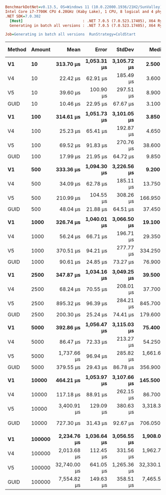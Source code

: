 ``` ini

BenchmarkDotNet=v0.13.5, OS=Windows 11 (10.0.22000.1936/21H2/SunValley)
Intel Core i7-7700K CPU 4.20GHz (Kaby Lake), 1 CPU, 8 logical and 4 physical cores
.NET SDK=7.0.302
  [Host]                           : .NET 7.0.5 (7.0.523.17405), X64 RyuJIT AVX2 [AttachedDebugger]
  Generating in batch all versions : .NET 7.0.5 (7.0.523.17405), X64 RyuJIT AVX2

Job=Generating in batch all versions  RunStrategy=ColdStart  

```
| Method | Amount     |            Mean |           Error |          StdDev |           Median |    Ratio |  RatioSD |      Gen0 |      Gen1 |      Gen2 |     Allocated | Alloc Ratio |
| ------ | ---------- | --------------: | --------------: | --------------: | ---------------: | -------: | -------: | --------: | --------: | --------: | ------------: | ----------: |
| **V1** | **10**     |   **313.70 μs** | **1,053.31 μs** | **3,105.72 μs** |     **2.500 μs** | **1.38** | **4.50** |     **-** |     **-** |     **-** |     **688 B** |    **1.00** |
| V4     | 10         |        22.42 μs |        62.91 μs |       185.49 μs |         3.600 μs |     1.15 |     0.49 |         - |         - |         - |         872 B |        1.27 |
| V5     | 10         |        39.60 μs |       100.90 μs |       297.51 μs |         8.900 μs |     3.00 |     1.26 |         - |         - |         - |         728 B |        1.06 |
| GUID   | 10         |        10.46 μs |        22.95 μs |        67.67 μs |         3.100 μs |     1.00 |     0.00 |         - |         - |         - |         688 B |        1.00 |
|        |            |                 |                 |                 |                  |          |          |           |           |           |               |             |
| **V1** | **100**    |   **314.61 μs** | **1,051.73 μs** | **3,101.05 μs** |     **3.850 μs** | **0.90** | **4.71** |     **-** |     **-** |     **-** |    **2128 B** |    **1.00** |
| V4     | 100        |        25.23 μs |        65.41 μs |       192.87 μs |         4.650 μs |     0.59 |     0.50 |         - |         - |         - |        5376 B |        2.53 |
| V5     | 100        |        69.52 μs |        91.83 μs |       270.76 μs |        38.600 μs |     4.06 |     1.26 |         - |         - |         - |        2256 B |        1.06 |
| GUID   | 100        |        17.99 μs |        21.95 μs |        64.72 μs |         9.850 μs |     1.00 |     0.00 |         - |         - |         - |        2128 B |        1.00 |
|        |            |                 |                 |                 |                  |          |          |           |           |           |               |             |
| **V1** | **500**    |   **333.36 μs** | **1,094.30 μs** | **3,226.56 μs** |     **9.200 μs** | **0.75** | **4.78** |     **-** |     **-** |     **-** |    **8864 B** |    **1.00** |
| V4     | 500        |        34.09 μs |        62.78 μs |       185.11 μs |        13.750 μs |     0.41 |     0.26 |         - |         - |         - |       24912 B |        2.81 |
| V5     | 500        |       210.99 μs |       104.55 μs |       308.26 μs |       166.950 μs |     4.55 |     1.02 |         - |         - |         - |        9392 B |        1.06 |
| GUID   | 500        |        48.04 μs |        21.88 μs |        64.51 μs |        37.450 μs |     1.00 |     0.00 |         - |         - |         - |        8864 B |        1.00 |
|        |            |                 |                 |                 |                  |          |          |           |           |           |               |             |
| **V1** | **1000**   |   **326.74 μs** | **1,040.01 μs** | **3,066.50 μs** |    **19.100 μs** | **0.67** | **4.20** |     **-** |     **-** |     **-** |   **16864 B** |    **1.00** |
| V4     | 1000       |        56.24 μs |        66.71 μs |       196.71 μs |        29.350 μs |     0.43 |     0.27 |         - |         - |         - |       48912 B |        2.90 |
| V5     | 1000       |       370.51 μs |        94.21 μs |       277.77 μs |       334.250 μs |     4.27 |     0.63 |         - |         - |         - |       17888 B |        1.06 |
| GUID   | 1000       |        90.61 μs |        24.85 μs |        73.27 μs |        76.900 μs |     1.00 |     0.00 |         - |         - |         - |       16864 B |        1.00 |
|        |            |                 |                 |                 |                  |          |          |           |           |           |               |             |
| **V1** | **2500**   |   **347.87 μs** | **1,034.16 μs** | **3,049.25 μs** |    **39.500 μs** | **0.59** | **3.60** |     **-** |     **-** |     **-** |   **41536 B** |    **1.02** |
| V4     | 2500       |        68.24 μs |        70.55 μs |       208.01 μs |        37.700 μs |     0.26 |     0.25 |         - |         - |         - |      120912 B |        2.96 |
| V5     | 2500       |       895.32 μs |        96.39 μs |       284.21 μs |       845.700 μs |     4.57 |     0.69 |         - |         - |         - |       43392 B |        1.06 |
| GUID   | 2500       |       200.30 μs |        25.24 μs |        74.41 μs |       179.600 μs |     1.00 |     0.00 |         - |         - |         - |       40864 B |        1.00 |
|        |            |                 |                 |                 |                  |          |          |           |           |           |               |             |
| **V1** | **5000**   |   **392.86 μs** | **1,056.47 μs** | **3,115.03 μs** |    **75.400 μs** | **0.49** | **2.73** |     **-** |     **-** |     **-** |   **80864 B** |    **1.00** |
| V4     | 5000       |        86.47 μs |        72.33 μs |       213.27 μs |        54.250 μs |     0.19 |     0.20 |         - |         - |         - |      240912 B |        2.98 |
| V5     | 5000       |     1,737.66 μs |        96.94 μs |       285.82 μs |     1,661.600 μs |     4.64 |     0.52 |         - |         - |         - |       85888 B |        1.06 |
| GUID   | 5000       |       379.55 μs |        29.43 μs |        86.78 μs |       356.900 μs |     1.00 |     0.00 |         - |         - |         - |       80864 B |        1.00 |
|        |            |                 |                 |                 |                  |          |          |           |           |           |               |             |
| **V1** | **10000**  |   **464.21 μs** | **1,053.97 μs** | **3,107.66 μs** |   **145.500 μs** | **0.41** | **2.00** |     **-** |     **-** |     **-** |  **160864 B** |    **1.00** |
| V4     | 10000      |       117.18 μs |        88.91 μs |       262.15 μs |        86.700 μs |     0.14 |     0.16 |         - |         - |         - |      480912 B |        2.99 |
| V5     | 10000      |     3,400.91 μs |       129.09 μs |       380.63 μs |     3,318.300 μs |     4.70 |     0.42 |         - |         - |         - |      170888 B |        1.06 |
| GUID   | 10000      |       727.30 μs |        31.43 μs |        92.67 μs |       706.050 μs |     1.00 |     0.00 |         - |         - |         - |      160864 B |        1.00 |
|        |            |                 |                 |                 |                  |          |          |           |           |           |               |             |
| **V1** | **100000** | **2,234.76 μs** | **1,036.64 μs** | **3,056.55 μs** | **1,908.000 μs** | **0.31** | **0.43** |     **-** |     **-** |     **-** | **1600864 B** |    **1.00** |
| V4     | 100000     |     2,013.68 μs |       112.45 μs |       331.56 μs |     1,962.700 μs |     0.27 |     0.05 | 1000.0000 | 1000.0000 | 1000.0000 |     4801584 B |        3.00 |
| V5     | 100000     |    32,740.00 μs |       641.05 μs |     1,265.36 μs |    32,330.150 μs |     4.34 |     0.21 |         - |         - |         - |     1700888 B |        1.06 |
| GUID   | 100000     |     7,554.82 μs |       149.63 μs |       358.51 μs |     7,465.550 μs |     1.00 |     0.00 |         - |         - |         - |     1600864 B |        1.00 |
